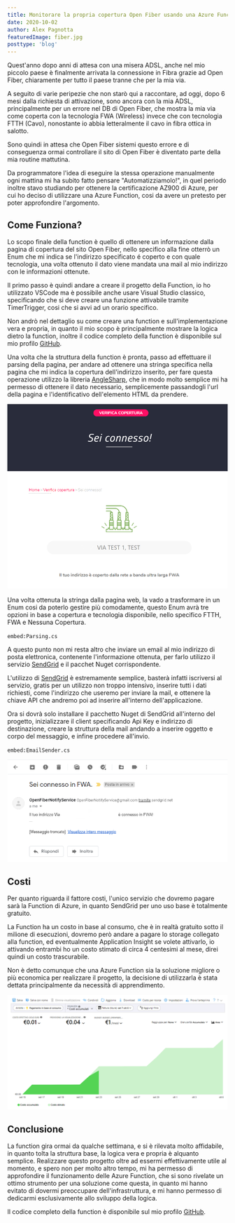 ```yaml
---
title: Monitorare la propria copertura Open Fiber usando una Azure Function
date: 2020-10-02
author: Alex Pagnotta
featuredImage: fiber.jpg
posttype: 'blog'
---
```



Quest'anno dopo anni di attesa con una misera ADSL, anche nel mio piccolo paese è finalmente arrivata la connessione in Fibra grazie ad Open Fiber, chiaramente per tutto il paese tranne che per la mia via.

A seguito di varie peripezie che non starò qui a raccontare, ad oggi, dopo 6 mesi dalla richiesta di attivazione, sono ancora con la mia ADSL, principalmente per un errore nel DB di Open Fiber, che mostra la mia via come coperta con la tecnologia FWA (Wireless) invece che con tecnologia FTTH (Cavo), nonostante io abbia letteralmente il cavo in fibra ottica in salotto.

Sono quindi in attesa che Open Fiber sistemi questo errore e di conseguenza ormai controllare il sito di Open Fiber è diventato parte della mia routine mattutina.

Da programmatore l'idea di eseguire la stessa operazione manualmente ogni mattina mi ha subito fatto pensare "Automatizziamolo!",  in quel periodo inoltre stavo studiando per ottenere la certificazione AZ900 di Azure, per cui ho deciso di utilizzare una Azure Function, cosi da avere un pretesto per poter approfondire l'argomento.


## Come Funziona?


Lo scopo finale della function è quello di ottenere un informazione dalla pagina di copertura del sito Open Fiber, nello specifico alla fine otterrò un Enum che mi indica se l'indirizzo specificato é coperto e con quale tecnologia, una volta ottenuto il dato viene mandata una mail al mio indirizzo con le informazioni ottenute.

Il primo passo è quindi andare a creare il progetto della Function, io ho utilizzato VSCode ma è possibile anche usare Visual Studio classico, specificando che si deve creare una funzione attivabile tramite TimerTrigger, cosi che si avvi ad un orario specifico.

Non andrò nel dettaglio su come creare una function e sull'implementazione vera e propria, in quanto il mio scopo è principalmente mostrare la logica dietro la function, inoltre il codice completo della function è disponibile sul mio profilo [GitHub](https://github.com/AlexPagnotta/OpenFiberAzureFunction).

Una volta che la struttura della function è pronta, passo ad effettuare il parsing della pagina, per andare ad ottenere una stringa specifica nella pagina che mi indica la copertura dell'indirizzo inserito, per fare questa operazione utilizzo la libreria [AngleSharp](https://anglesharp.github.io/), che in modo molto semplice mi ha permesso di ottenere il dato necessario, semplicemente passandogli l'url della pagina e l'identificativo dell'elemento HTML da prendere.


![Copertura](coverage.png)


Una volta ottenuta la stringa dalla pagina web, la vado a trasformare in un Enum cosi da poterlo gestire più comodamente, questo Enum avrà tre opzioni in base a copertura e tecnologia disponibile, nello specifico FTTH, FWA e Nessuna Copertura.


`embed:Parsing.cs`


A questo punto non mi resta altro che inviare un email al mio indirizzo di posta elettronica, contenente l'informazione ottenuta, per farlo utilizzo il servizio [SendGrid](https://sendgrid.com/) e il pacchet Nuget corrispondente.

L'utilizzo di [SendGrid](https://sendgrid.com/) è estremamente semplice, basterà infatti iscriversi al servizio, gratis per un utilizzo non troppo intensivo, inserire tutti i dati richiesti, come l'indirizzo che useremo per inviare la mail, e ottenere la chiave API che andremo poi ad inserire all'interno dell'applicazione.

Ora si dovrà solo installare il pacchetto Nuget di SendGrid all'interno del progetto, inizializzare il client specificando Api Key e indirizzo di destinazione, creare la struttura della mail andando a inserire oggetto e corpo del messaggio, e infine procedere all'invio.

`embed:EmailSender.cs`

![Mail](mail-example.png)


## Costi


Per quanto riguarda il fattore costi, l'unico servizio che dovremo pagare sarà la Function di Azure, in quanto SendGrid per uno uso base è totalmente gratuito.

La Function ha un costo in base al consumo, che è in realtà gratuito sotto il milione di esecuzioni, dovremo però andare a pagare lo storage collegato alla function, ed eventualmente Application Insight se volete attivarlo, io attivando entrambi ho un costo stimato di circa 4 centesimi al mese, direi quindi un costo trascurabile.


Non è detto comunque che una Azure Function sia la soluzione migliore o più economica per realizzare il progetto, la decisione di utilizzarla è stata dettata principalmente da necessità di apprendimento.


![Azure Graph](azure-graph.png)


## Conclusione 

La function gira ormai da qualche settimana, e si è rilevata molto affidabile, in quanto tolta la struttura base, la logica vera e propria è alquanto semplice.
Realizzare questo progetto oltre ad essermi effettivamente utile al momento, e spero non per molto altro tempo, mi ha permesso di approfondire il funzionamento delle Azure Function, che si sono rivelate un ottimo strumento per una soluzione come questa, in quanto mi hanno evitato di dovermi preoccupare dell'infrastruttura, e mi hanno permesso di dedicarmi esclusivamente allo sviluppo della logica.

Il codice completo della function è disponibile sul mio profilo [GitHub](https://github.com/AlexPagnotta/OpenFiberAzureFunction).

